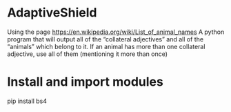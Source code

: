 # AdaptiveShield
Using the page https://en.wikipedia.org/wiki/List_of_animal_names
A python program that will output all of the “collateral adjectives” and all of the “animals” which belong to it. 
If an animal has more than one collateral adjective, use all of them (mentioning it more than once)

# Install and import modules
pip install bs4
